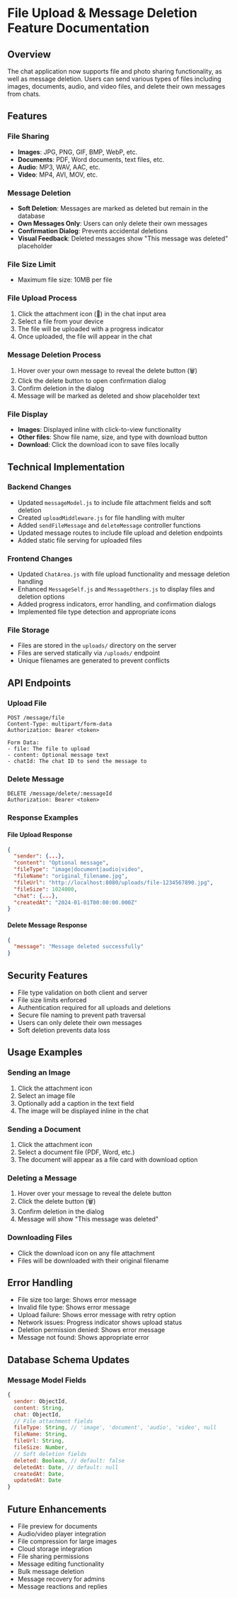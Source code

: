 # File Upload & Message Deletion Feature Documentation

## Overview
The chat application now supports file and photo sharing functionality, as well as message deletion. Users can send various types of files including images, documents, audio, and video files, and delete their own messages from chats.

## Features

### File Sharing
- **Images**: JPG, PNG, GIF, BMP, WebP, etc.
- **Documents**: PDF, Word documents, text files, etc.
- **Audio**: MP3, WAV, AAC, etc.
- **Video**: MP4, AVI, MOV, etc.

### Message Deletion
- **Soft Deletion**: Messages are marked as deleted but remain in the database
- **Own Messages Only**: Users can only delete their own messages
- **Confirmation Dialog**: Prevents accidental deletions
- **Visual Feedback**: Deleted messages show "This message was deleted" placeholder

### File Size Limit
- Maximum file size: 10MB per file

### File Upload Process
1. Click the attachment icon (📎) in the chat input area
2. Select a file from your device
3. The file will be uploaded with a progress indicator
4. Once uploaded, the file will appear in the chat

### Message Deletion Process
1. Hover over your own message to reveal the delete button (🗑️)
2. Click the delete button to open confirmation dialog
3. Confirm deletion in the dialog
4. Message will be marked as deleted and show placeholder text

### File Display
- **Images**: Displayed inline with click-to-view functionality
- **Other files**: Show file name, size, and type with download button
- **Download**: Click the download icon to save files locally

## Technical Implementation

### Backend Changes
- Updated `messageModel.js` to include file attachment fields and soft deletion
- Created `uploadMiddleware.js` for file handling with multer
- Added `sendFileMessage` and `deleteMessage` controller functions
- Updated message routes to include file upload and deletion endpoints
- Added static file serving for uploaded files

### Frontend Changes
- Updated `ChatArea.js` with file upload functionality and message deletion handling
- Enhanced `MessageSelf.js` and `MessageOthers.js` to display files and deletion options
- Added progress indicators, error handling, and confirmation dialogs
- Implemented file type detection and appropriate icons

### File Storage
- Files are stored in the `uploads/` directory on the server
- Files are served statically via `/uploads/` endpoint
- Unique filenames are generated to prevent conflicts

## API Endpoints

### Upload File
```
POST /message/file
Content-Type: multipart/form-data
Authorization: Bearer <token>

Form Data:
- file: The file to upload
- content: Optional message text
- chatId: The chat ID to send the message to
```

### Delete Message
```
DELETE /message/delete/:messageId
Authorization: Bearer <token>
```

### Response Examples

#### File Upload Response
```json
{
  "sender": {...},
  "content": "Optional message",
  "fileType": "image|document|audio|video",
  "fileName": "original_filename.jpg",
  "fileUrl": "http://localhost:8080/uploads/file-1234567890.jpg",
  "fileSize": 1024000,
  "chat": {...},
  "createdAt": "2024-01-01T00:00:00.000Z"
}
```

#### Delete Message Response
```json
{
  "message": "Message deleted successfully"
}
```

## Security Features
- File type validation on both client and server
- File size limits enforced
- Authentication required for all uploads and deletions
- Secure file naming to prevent path traversal
- Users can only delete their own messages
- Soft deletion prevents data loss

## Usage Examples

### Sending an Image
1. Click the attachment icon
2. Select an image file
3. Optionally add a caption in the text field
4. The image will be displayed inline in the chat

### Sending a Document
1. Click the attachment icon
2. Select a document file (PDF, Word, etc.)
3. The document will appear as a file card with download option

### Deleting a Message
1. Hover over your message to reveal the delete button
2. Click the delete button (🗑️)
3. Confirm deletion in the dialog
4. Message will show "This message was deleted"

### Downloading Files
- Click the download icon on any file attachment
- Files will be downloaded with their original filename

## Error Handling
- File size too large: Shows error message
- Invalid file type: Shows error message
- Upload failure: Shows error message with retry option
- Network issues: Progress indicator shows upload status
- Deletion permission denied: Shows error message
- Message not found: Shows appropriate error

## Database Schema Updates

### Message Model Fields
```javascript
{
  sender: ObjectId,
  content: String,
  chat: ObjectId,
  // File attachment fields
  fileType: String, // 'image', 'document', 'audio', 'video', null
  fileName: String,
  fileUrl: String,
  fileSize: Number,
  // Soft deletion fields
  deleted: Boolean, // default: false
  deletedAt: Date, // default: null
  createdAt: Date,
  updatedAt: Date
}
```

## Future Enhancements
- File preview for documents
- Audio/video player integration
- File compression for large images
- Cloud storage integration
- File sharing permissions
- Message editing functionality
- Bulk message deletion
- Message recovery for admins
- Message reactions and replies
